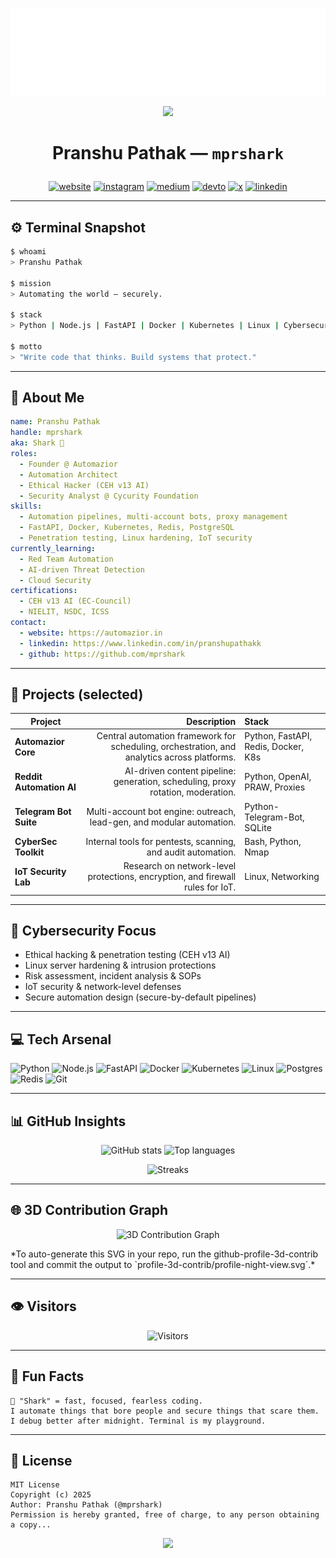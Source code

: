 ![Hello](docs/hello.svg)

<p align="center">
  <img src="https://capsule-render.vercel.app/api?type=waving&color=gradient&height=120&section=header"/>
</p>

# <p align="center">Pranshu Pathak — `mprshark`</p>
<p align="center">
  <a href="https://automazior.in"><img alt="website" src="https://img.shields.io/badge/website-automazior.in-00aaff?style=flat-square"/></a>
  <a href="https://instagram.com/sincryptshark"><img alt="instagram" src="https://img.shields.io/badge/instagram-@sincryptshark-E4405F?style=flat-square&logo=instagram"/></a>
  <a href="https://mprshark.medium.com"><img alt="medium" src="https://img.shields.io/badge/medium-mprshark-000000?style=flat-square&logo=medium"/></a>
  <a href="https://dev.to/mprshark"><img alt="devto" src="https://img.shields.io/badge/dev.to-mprshark-0A0A0A?style=flat-square&logo=dev.to"/></a>
  <a href="https://x.com/mprshark"><img alt="x" src="https://img.shields.io/badge/x-@mprshark-1DA1F2?style=flat-square&logo=twitter"/></a>
  <a href="https://www.linkedin.com/in/pranshupathakk"><img alt="linkedin" src="https://img.shields.io/badge/linkedin-Pranshu%20Pathak-0A66C2?style=flat-square&logo=linkedin"/></a>
</p>

---

## ⚙️ Terminal Snapshot
~~~bash
$ whoami
> Pranshu Pathak

$ mission
> Automating the world — securely.

$ stack
> Python | Node.js | FastAPI | Docker | Kubernetes | Linux | Cybersecurity

$ motto
> "Write code that thinks. Build systems that protect."
~~~

---

## 🧠 About Me
~~~yaml
name: Pranshu Pathak
handle: mprshark
aka: Shark 🦈
roles:
  - Founder @ Automazior
  - Automation Architect
  - Ethical Hacker (CEH v13 AI)
  - Security Analyst @ Cycurity Foundation
skills:
  - Automation pipelines, multi-account bots, proxy management
  - FastAPI, Docker, Kubernetes, Redis, PostgreSQL
  - Penetration testing, Linux hardening, IoT security
currently_learning:
  - Red Team Automation
  - AI-driven Threat Detection
  - Cloud Security
certifications:
  - CEH v13 AI (EC-Council)
  - NIELIT, NSDC, ICSS
contact:
  - website: https://automazior.in
  - linkedin: https://www.linkedin.com/in/pranshupathakk
  - github: https://github.com/mprshark
~~~

---

## 🧩 Projects (selected)
| Project | Description | Stack |
|---|---:|:---|
| **Automazior Core** | Central automation framework for scheduling, orchestration, and analytics across platforms. | Python, FastAPI, Redis, Docker, K8s |
| **Reddit Automation AI** | AI-driven content pipeline: generation, scheduling, proxy rotation, moderation. | Python, OpenAI, PRAW, Proxies |
| **Telegram Bot Suite** | Multi-account bot engine: outreach, lead-gen, and modular automation. | Python-Telegram-Bot, SQLite |
| **CyberSec Toolkit** | Internal tools for pentests, scanning, and audit automation. | Bash, Python, Nmap |
| **IoT Security Lab** | Research on network-level protections, encryption, and firewall rules for IoT. | Linux, Networking |

---

## 🧠 Cybersecurity Focus
- Ethical hacking & penetration testing (CEH v13 AI)  
- Linux server hardening & intrusion protections  
- Risk assessment, incident analysis & SOPs  
- IoT security & network-level defenses  
- Secure automation design (secure-by-default pipelines)

---

## 💻 Tech Arsenal
<p align="left">
  <img src="https://img.shields.io/badge/Python-3.11-3776AB?style=flat-square&logo=python" alt="Python"/>
  <img src="https://img.shields.io/badge/Node.js-18.x-339933?style=flat-square&logo=node.js" alt="Node.js"/>
  <img src="https://img.shields.io/badge/FastAPI-async-green?style=flat-square&logo=fastapi" alt="FastAPI"/>
  <img src="https://img.shields.io/badge/Docker-container-blue?style=flat-square&logo=docker" alt="Docker"/>
  <img src="https://img.shields.io/badge/Kubernetes-cluster-326CE5?style=flat-square&logo=kubernetes" alt="Kubernetes"/>
  <img src="https://img.shields.io/badge/Linux-terminal-black?style=flat-square&logo=linux" alt="Linux"/>
  <img src="https://img.shields.io/badge/PostgreSQL-database-336791?style=flat-square&logo=postgresql" alt="Postgres"/>
  <img src="https://img.shields.io/badge/Redis-cache-DD2C00?style=flat-square&logo=redis" alt="Redis"/>
  <img src="https://img.shields.io/badge/Git-version-F05032?style=flat-square&logo=git" alt="Git"/>
</p>

---

## 📊 GitHub Insights
<p align="center">
  <img src="https://github-readme-stats.vercel.app/api?username=mprshark&show_icons=true&theme=tokyonight&count_private=true" height="160" alt="GitHub stats"/>
  <img src="https://github-readme-stats.vercel.app/api/top-langs/?username=mprshark&layout=compact&theme=tokyonight" height="160" alt="Top languages"/>
</p>

<p align="center">
  <img src="https://streak-stats.demolab.com?user=mprshark&theme=tokyonight&hide_border=true" height="120" alt="Streaks"/>
</p>

---

## 🌐 3D Contribution Graph
<p align="center">
  <!-- Replace with your generated SVG from github-profile-3d-contrib -->
  <img src="https://github.com/mprshark/mprshark/blob/main/profile-3d-contrib/profile-night-view.svg" alt="3D Contribution Graph" width="700"/>
</p>
*To auto-generate this SVG in your repo, run the github-profile-3d-contrib tool and commit the output to `profile-3d-contrib/profile-night-view.svg`.*

---

## 👁️ Visitors
<p align="center">
  <img src="https://komarev.com/ghpvc/?username=mprshark&label=Visitors&color=0e75b6&style=flat" alt="Visitors" />
</p>

---

## 💬 Fun Facts
~~~text
🦈 "Shark" = fast, focused, fearless coding.
I automate things that bore people and secure things that scare them.
I debug better after midnight. Terminal is my playground.
~~~ 

---

## 📄 License
~~~text
MIT License
Copyright (c) 2025
Author: Pranshu Pathak (@mprshark)
Permission is hereby granted, free of charge, to any person obtaining a copy...
~~~

<p align="center">
  <img src="https://capsule-render.vercel.app/api?type=waving&color=gradient&height=100&section=footer"/>
</p>


